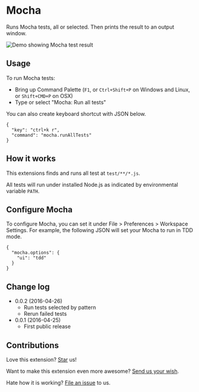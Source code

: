 # Mocha
Runs Mocha tests, all or selected. Then prints the result to an output window.

![Demo showing Mocha test result](https://raw.githubusercontent.com/compulim/vscode-mocha/master/demo.png)

## Usage
To run Mocha tests:
* Bring up Command Palette (`F1`, or `Ctrl+Shift+P` on Windows and Linux, or `Shift+CMD+P` on OSX)
* Type or select "Mocha: Run all tests"

You can also create keyboard shortcut with JSON below.
```
{
  "key": "ctrl+k r",
  "command": "mocha.runAllTests"
}
```

## How it works
This extensions finds and runs all test at `test/**/*.js`.

All tests will run under installed Node.js as indicated by environmental variable `PATH`.

## Configure Mocha
To configure Mocha, you can set it under File > Preferences > Workspace Settings. For example, the following JSON will set your Mocha to run in TDD mode.
```
{
  "mocha.options": {
    "ui": "tdd"
  }
}
```

## Change log
* 0.0.2 (2016-04-26)
  * Run tests selected by pattern
  * Rerun failed tests
* 0.0.1 (2016-04-25)
  * First public release

## Contributions
Love this extension? [Star](https://github.com/compulim/vscode-mocha/stargazers) us!

Want to make this extension even more awesome? [Send us your wish](https://github.com/compulim/vscode-mocha/issues/new/).

Hate how it is working? [File an issue](https://github.com/compulim/vscode-mocha/issues/new/) to us.
